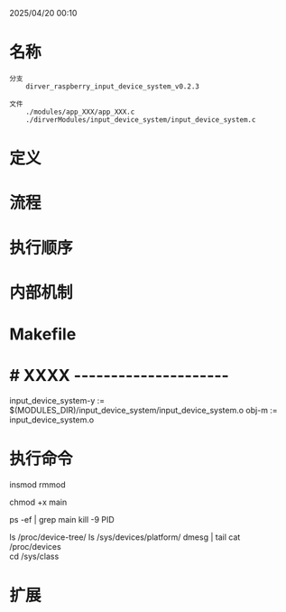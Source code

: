 2025/04/20 00:10
# 名称
    分支
        dirver_raspberry_input_device_system_v0.2.3

    文件
        ./modules/app_XXX/app_XXX.c
        ./dirverModules/input_device_system/input_device_system.c

# 定义


# 流程


# 执行顺序


# 内部机制


# Makefile
# # XXXX ---------------------
input_device_system-y := $(MODULES_DIR)/input_device_system/input_device_system.o
obj-m := input_device_system.o


# 执行命令


insmod
rmmod

chmod +x main

ps -ef | grep main
kill -9 PID

ls /proc/device-tree/
ls /sys/devices/platform/
dmesg | tail
cat /proc/devices  
cd /sys/class 



# 扩展

